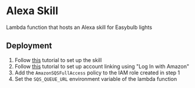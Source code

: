 # Alexa Skill
Lambda function that hosts an Alexa skill for Easybulb lights

## Deployment
1. Follow [this](https://developer.amazon.com/docs/smarthome/steps-to-build-a-smart-home-skill.html) tutorial to set up the skill
2. Follow [this](https://developer.amazon.com/blogs/post/Tx3CX1ETRZZ2NPC/Alexa-Account-Linking-5-Steps-to-Seamlessly-Link-Your-Alexa-Skill-with-Login-wit) tutorial to set up account linking using "Log In with Amazon"
3. Add the `AmazonSQSFullAccess` policy to the IAM role created in step 1
4. Set the `SQS_QUEUE_URL` environment variable of the lambda function

